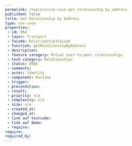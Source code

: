 ```yaml
---
permalink: /explore/use-case-get_relationship_by_address
published: false
title: Get Relationship by Address
type: use-case
properties:
 - id: RR4
 - layer: Transport
 - facade: RelationshipsFacade
 - function: getRelationshipByAddress
 - description: 
 - feature category: Mutual peer-to-peer relationships
 - tech category: Relationships
 - status: DONE
 - comments: 
 - actor: Identity
 - component: Runtime
 - trigger: 
 - precondition: 
 - result: 
 - priority: n/a
 - complexity: n/a
 - size: n/a
 - created_at: 
 - changed_at: 
 - link auf testcode: 
 - link auf demo: 
 - require: 
require:
required_by:
---
```

